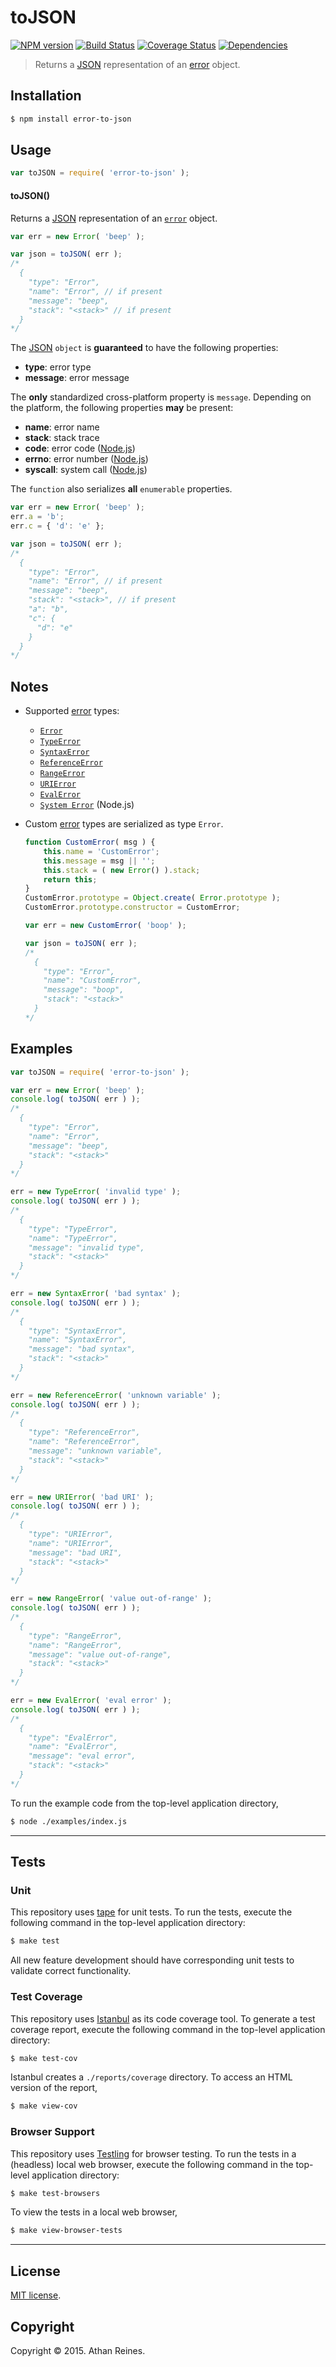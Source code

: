 toJSON
===
[![NPM version][npm-image]][npm-url] [![Build Status][build-image]][build-url] [![Coverage Status][coverage-image]][coverage-url] [![Dependencies][dependencies-image]][dependencies-url]

> Returns a [JSON][json] representation of an [error][js-error] object.


## Installation

``` bash
$ npm install error-to-json
```


## Usage

``` javascript
var toJSON = require( 'error-to-json' );
```

#### toJSON()

Returns a [JSON][json] representation of an [`error`][js-error] object.

``` javascript
var err = new Error( 'beep' );

var json = toJSON( err );
/*
  {
	"type": "Error",
	"name": "Error", // if present
	"message": "beep",
	"stack": "<stack>" // if present
  }
*/
```

The [JSON][json] `object` is __guaranteed__ to have the following properties:

*	__type__: error type
*	__message__: error message

The __only__ standardized cross-platform property is `message`. Depending on the platform, the following properties __may__ be present:

*	__name__: error name
*	__stack__: stack trace
*	__code__: error code ([Node.js][node-error])
*	__errno__: error number ([Node.js][node-error])
*	__syscall__: system call ([Node.js][node-error])

The `function` also serializes __all__ `enumerable` properties.

``` javascript
var err = new Error( 'beep' );
err.a = 'b';
err.c = { 'd': 'e' };

var json = toJSON( err );
/*
  {
	"type": "Error",
	"name": "Error", // if present
	"message": "beep",
	"stack": "<stack>", // if present
	"a": "b",
	"c": {
      "d": "e"
    }
  }
*/
```


## Notes

*	Supported [error][js-error] types:
	-	[`Error`][js-error]
	-	[`TypeError`][js-type-error]
	-	[`SyntaxError`][js-syntax-error]
	-	[`ReferenceError`][js-reference-error]
	-	[`RangeError`][js-range-error]
	-	[`URIError`][js-uri-error]
	-	[`EvalError`][js-eval-error]
	-	[`System Error`][node-system-error] (Node.js)
*	Custom [error][js-error] types are serialized as type `Error`.
	
	``` javascript
	function CustomError( msg ) {
		this.name = 'CustomError';
		this.message = msg || '';
		this.stack = ( new Error() ).stack;
		return this;
	}
	CustomError.prototype = Object.create( Error.prototype );
	CustomError.prototype.constructor = CustomError;

	var err = new CustomError( 'boop' );

	var json = toJSON( err );
	/*
	  {
	    "type": "Error",
	    "name": "CustomError", 
	    "message": "boop",
	    "stack": "<stack>"
	  }
	*/
	```


## Examples

``` javascript
var toJSON = require( 'error-to-json' );

var err = new Error( 'beep' );
console.log( toJSON( err ) );
/*
  {
	"type": "Error",
	"name": "Error",
	"message": "beep",
	"stack": "<stack>"
  }
*/

err = new TypeError( 'invalid type' );
console.log( toJSON( err ) );
/*
  {
	"type": "TypeError",
	"name": "TypeError",
	"message": "invalid type",
	"stack": "<stack>"
  }
*/

err = new SyntaxError( 'bad syntax' );
console.log( toJSON( err ) );
/*
  {
	"type": "SyntaxError",
	"name": "SyntaxError",
	"message": "bad syntax",
	"stack": "<stack>"
  }
*/

err = new ReferenceError( 'unknown variable' );
console.log( toJSON( err ) );
/*
  {
	"type": "ReferenceError",
	"name": "ReferenceError",
	"message": "unknown variable",
	"stack": "<stack>"
  }
*/

err = new URIError( 'bad URI' );
console.log( toJSON( err ) );
/*
  {
	"type": "URIError",
	"name": "URIError",
	"message": "bad URI",
	"stack": "<stack>"
  }
*/

err = new RangeError( 'value out-of-range' );
console.log( toJSON( err ) );
/*
  {
	"type": "RangeError",
	"name": "RangeError",
	"message": "value out-of-range",
	"stack": "<stack>"
  }
*/

err = new EvalError( 'eval error' );
console.log( toJSON( err ) );
/*
  {
	"type": "EvalError",
	"name": "EvalError",
	"message": "eval error",
	"stack": "<stack>"
  }
*/
```

To run the example code from the top-level application directory,

``` bash
$ node ./examples/index.js
```


---
## Tests

### Unit

This repository uses [tape][tape] for unit tests. To run the tests, execute the following command in the top-level application directory:

``` bash
$ make test
```

All new feature development should have corresponding unit tests to validate correct functionality.


### Test Coverage

This repository uses [Istanbul][istanbul] as its code coverage tool. To generate a test coverage report, execute the following command in the top-level application directory:

``` bash
$ make test-cov
```

Istanbul creates a `./reports/coverage` directory. To access an HTML version of the report,

``` bash
$ make view-cov
```


### Browser Support

This repository uses [Testling][testling] for browser testing. To run the tests in a (headless) local web browser, execute the following command in the top-level application directory:

``` bash
$ make test-browsers
```

To view the tests in a local web browser,

``` bash
$ make view-browser-tests
```

<!-- [![browser support][browsers-image]][browsers-url] -->


---
## License

[MIT license](http://opensource.org/licenses/MIT).


## Copyright

Copyright &copy; 2015. Athan Reines.


[npm-image]: http://img.shields.io/npm/v/error-to-json.svg
[npm-url]: https://npmjs.org/package/error-to-json

[build-image]: http://img.shields.io/travis/kgryte/error-to-json/master.svg
[build-url]: https://travis-ci.org/kgryte/error-to-json

[coverage-image]: https://img.shields.io/codecov/c/github/kgryte/error-to-json/master.svg
[coverage-url]: https://codecov.io/github/kgryte/error-to-json?branch=master

[dependencies-image]: http://img.shields.io/david/kgryte/error-to-json.svg
[dependencies-url]: https://david-dm.org/kgryte/error-to-json

[dev-dependencies-image]: http://img.shields.io/david/dev/kgryte/error-to-json.svg
[dev-dependencies-url]: https://david-dm.org/dev/kgryte/error-to-json

[github-issues-image]: http://img.shields.io/github/issues/kgryte/error-to-json.svg
[github-issues-url]: https://github.com/kgryte/error-to-json/issues

[tape]: https://github.com/substack/tape
[istanbul]: https://github.com/gotwarlost/istanbul
[testling]: https://ci.testling.com

[json]: http://www.json.org/
[js-error]: https://developer.mozilla.org/en-US/docs/Web/JavaScript/Reference/Global_Objects/Error
[js-type-error]: https://developer.mozilla.org/en-US/docs/Web/JavaScript/Reference/Global_Objects/TypeError
[js-syntax-error]: https://developer.mozilla.org/en-US/docs/Web/JavaScript/Reference/Global_Objects/SyntaxError
[js-range-error]: https://developer.mozilla.org/en-US/docs/Web/JavaScript/Reference/Global_Objects/RangeError
[js-reference-error]: https://developer.mozilla.org/en-US/docs/Web/JavaScript/Reference/Global_Objects/ReferenceError
[js-uri-error]: https://developer.mozilla.org/en-US/docs/Web/JavaScript/Reference/Global_Objects/URIError
[js-eval-error]: https://developer.mozilla.org/en-US/docs/Web/JavaScript/Reference/Global_Objects/EvalError
[node-error]: https://nodejs.org/api/errors.html
[node-system-error]: https://nodejs.org/api/errors.html#errors_class_system_error
